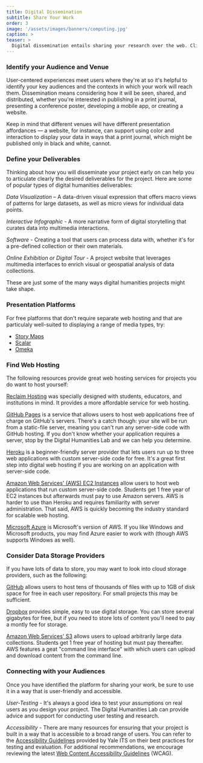 ```yaml
---
title: Digital Dissemination
subtitle: Share Your Work
order: 3
image: '/assets/images/banners/computing.jpg'
caption: >
teaser: >
  Digital dissemination entails sharing your research over the web. Click to read more about available tools for visualizing and publishing your work. 
---
```


### Identify your Audience and Venue

User-centered experiences meet users where they're at so it's helpful to identify your key audiences and the contexts in which your work will reach them. Dissemination means considering how it will be seen, shared, and distributed, whether you're interested in publishing in a print journal, presenting a conference poster, developing a mobile app, or creating a website. 

Keep in mind that different venues will have different presentation affordances — a website, for instance, can support using color and interaction to display your data in ways that a print journal, which might be published only in black and white, cannot.


### Define your Deliverables

Thinking about how you will disseminate your project early on can help you to articulate clearly the desired deliverables for the project. Here are some of popular types of digital humanities deliverables:

*Data Visualization* – A data-driven visual expression that offers macro views of patterns for large datasets, as well as micro views for individual data points.

*Interactive Infographic* - A more narrative form of digital storytelling that curates data into multimedia interactions.

*Software* - Creating a tool that users can process data with, whether it's for a pre-defined collection or their own materials.

*Online Exhibition or Digital Tour* - A project website that leverages multimedia interfaces to enrich visual or geospatial analysis of data collections.

These are just some of the many ways digital humanities projects might take shape. 

### Presentation Platforms

For free platforms that don't require separate web hosting and that are particulaly well-suited to displaying a range of media types, try:
* <a href='https://www.arcgis.com/home/index.html' target='_blank'>Story Maps</a>
* <a href='https://scalar.me/anvc/scalar/' target='_blank'>Scalar</a>
* <a href='https://omeka.org/' target='_blank'>Omeka</a>


### Find Web Hosting

The following resources provide great web hosting services for projects you do want to host yourself:

<a href='https://reclaimhosting.com/' target='_blank'>Reclaim Hosting</a> was specially designed with students, educators, and institutions in mind. It provides a more affordable service for web hosting.

<a href='https://pages.github.com/' target='_blank'>GitHub Pages</a> is a service that allows users to host web applications free of charge on GitHub's servers. There's a catch though: your site will be run from a static-file server, meaning you can't run any server-side code with GitHub hosting. If you don't know whether your application requires a server, stop by the Digital Humanities Lab and we can help you determine.

<a href='https://www.heroku.com/' target='_blank'>Heroku</a> is a beginner-friendly server provider that lets users run up to three web applications with custom server-side code for free. It's a great first step into digital web hosting if you are working on an application with server-side code.

<a href='https://aws.amazon.com/' target='_blank'>Amazon Web Services' (AWS) EC2 Instances</a> allow users to host web applications that run custom server-side code. Students get 1 free year of EC2 instances but afterwards  must pay to use Amazon servers. AWS is harder to use than Heroku and requires familiarity with server administration. That said, AWS is quickly becoming the industry standard for scalable web hosting.

<a href='https://azure.microsoft.com/en-us/' target='_blank'>Microsoft Azure</a> is Microsoft's version of AWS. If you like Windows and Microsoft products, you may find Azure easier to work with (though AWS supports Windows as well).

### Consider Data Storage Providers

If you have lots of data to store, you may want to look into cloud storage providers, such as the following:

<a href='https://github.com/' target='_blank'>GitHub</a> allows users to host tens of thousands of files with up to 1GB of disk space for free in each user repository. For small projects this may be sufficient.

<a href='https://www.dropbox.com' target='_blank'>Dropbox</a> provides simple, easy to use digital storage. You can store several gigabytes for free, but if you need to store lots of content you'll need to pay a montly fee for storage.

<a href='https://aws.amazon.com/' target='_blank'>Amazon Web Services' S3</a> allows users to upload arbitrarily large data collections. Students get 1 free year of hosting but must pay thereafter. AWS features a geat "command line interface" with which users can upload and download content from the command line.

### Connecting with your Audiences

Once you have identified the platform for sharing your work, be sure to use it in a way that is user-friendly and accessible.

*User-Testing* - It's always a good idea to test your assumptions on real users as you design your project. The Digital Humanities Lab can provide advice and support for conducting user testing and research.  

*Accessibility* - There are many resources for ensuring that your project is built in a way that is accessible to a broad range of users. You can refer to the <a href='https://usability.yale.edu/web-accessibility' target='_blank'>Accessibility Guidelines</a> provided by Yale ITS on their best practices for testing and evaluation. For additional recommendations, we encourage reviewing the latest <a href='https://www.w3.org/WAI/intro/wcag' target='_blank'>Web Content Accessibility Guidelines</a> (WCAG).